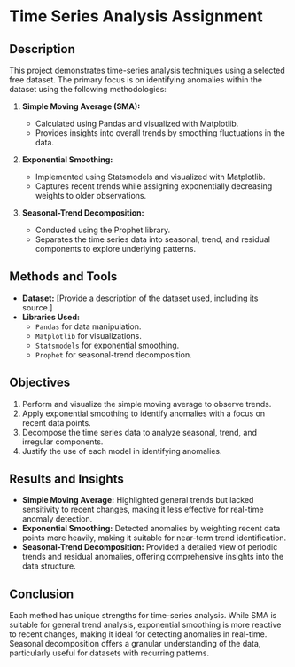 
# Time Series Analysis Assignment

## Description

This project demonstrates time-series analysis techniques using a selected free dataset. The primary focus is on identifying anomalies within the dataset using the following methodologies:

1. **Simple Moving Average (SMA):**
   - Calculated using Pandas and visualized with Matplotlib.
   - Provides insights into overall trends by smoothing fluctuations in the data.

2. **Exponential Smoothing:**
   - Implemented using Statsmodels and visualized with Matplotlib.
   - Captures recent trends while assigning exponentially decreasing weights to older observations.

3. **Seasonal-Trend Decomposition:**
   - Conducted using the Prophet library.
   - Separates the time series data into seasonal, trend, and residual components to explore underlying patterns.

## Methods and Tools

- **Dataset:** [Provide a description of the dataset used, including its source.]
- **Libraries Used:**
  - `Pandas` for data manipulation.
  - `Matplotlib` for visualizations.
  - `Statsmodels` for exponential smoothing.
  - `Prophet` for seasonal-trend decomposition.

## Objectives

1. Perform and visualize the simple moving average to observe trends.
2. Apply exponential smoothing to identify anomalies with a focus on recent data points.
3. Decompose the time series data to analyze seasonal, trend, and irregular components.
4. Justify the use of each model in identifying anomalies.

## Results and Insights

- **Simple Moving Average:** Highlighted general trends but lacked sensitivity to recent changes, making it less effective for real-time anomaly detection.
- **Exponential Smoothing:** Detected anomalies by weighting recent data points more heavily, making it suitable for near-term trend identification.
- **Seasonal-Trend Decomposition:** Provided a detailed view of periodic trends and residual anomalies, offering comprehensive insights into the data structure.

## Conclusion

Each method has unique strengths for time-series analysis. While SMA is suitable for general trend analysis, exponential smoothing is more reactive to recent changes, making it ideal for detecting anomalies in real-time. Seasonal decomposition offers a granular understanding of the data, particularly useful for datasets with recurring patterns.

